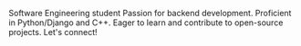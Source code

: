 Software Engineering student 
Passion for backend development. 
Proficient in Python/Django and C++. 
Eager to learn and contribute to open-source projects. Let's connect!

